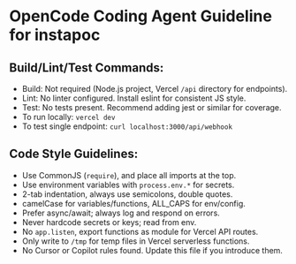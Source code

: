 # OpenCode Coding Agent Guideline for instapoc

## Build/Lint/Test Commands:
- Build: Not required (Node.js project, Vercel `/api` directory for endpoints).
- Lint: No linter configured. Install eslint for consistent JS style.
- Test: No tests present. Recommend adding jest or similar for coverage.
- To run locally: `vercel dev`
- To test single endpoint: `curl localhost:3000/api/webhook`

## Code Style Guidelines:
- Use CommonJS (`require`), and place all imports at the top.
- Use environment variables with `process.env.*` for secrets.
- 2-tab indentation, always use semicolons, double quotes.
- camelCase for variables/functions, ALL_CAPS for env/config.
- Prefer async/await; always log and respond on errors.
- Never hardcode secrets or keys; read from env.
- No `app.listen`, export functions as module for Vercel API routes.
- Only write to `/tmp` for temp files in Vercel serverless functions.
- No Cursor or Copilot rules found. Update this file if you introduce them.

